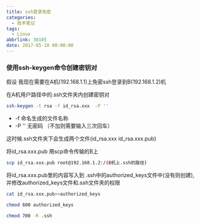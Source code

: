 ```yaml
---
title: ssh登录免密
categories:
  - 技术笔记
tags:
  - Linux
abbrlink: 30185
date: 2017-05-10 00:00:00
---
```


### 使用ssh-keygen命令创建密钥对

假设 我现在需要在A机(192.168.1.1)上免密ssh登录到B(192.168.1.2)机

在A机用户路径中的.ssh文件夹内创建密钥对

``` bash
ssh-keygen -t rsa -f id_rsa.xxx  -P ''
```

* -f 命名生成的文件名称
* -P ''  无密码 （不加则需要输入三次回车）

这时候.ssh文件夹下会生成两个文件(id_rsa.xxx  id_rsa.xxx.pub)

将id_rsa.xxx.pub 用scp命令传输的B上

``` bash
scp id_rsa.xxx.pub root@192.168.1.2:/(B机上.ssh的路径)
```

将id_rsa.xxx.pub里的内容写入到 .ssh中的authorized_keys文件中(没有则创建),并修改authorized_keys文件和.ssh文件夹的权限

``` bash
cat id_rsa.xxx.pub>>authorized_keys

chmod 600 authorized_keys

chmod 700 -R .ssh   
```

